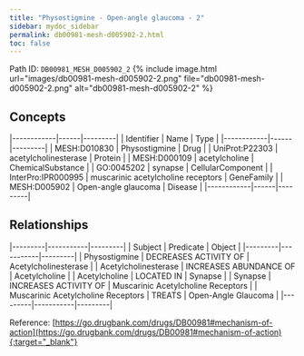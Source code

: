 ```yaml
---
title: "Physostigmine - Open-angle glaucoma - 2"
sidebar: mydoc_sidebar
permalink: db00981-mesh-d005902-2.html
toc: false 
---
```



Path ID: `DB00981_MESH_D005902_2`
{% include image.html url="images/db00981-mesh-d005902-2.png" file="db00981-mesh-d005902-2.png" alt="db00981-mesh-d005902-2" %}

## Concepts

|------------|------|---------|
| Identifier | Name | Type    |
|------------|------|---------|
| MESH:D010830 | Physostigmine | Drug |
| UniProt:P22303 | acetylcholinesterase | Protein |
| MESH:D000109 | acetylcholine | ChemicalSubstance |
| GO:0045202 | synapse | CellularComponent |
| InterPro:IPR000995 | muscarinic acetylcholine receptors | GeneFamily |
| MESH:D005902 | Open-angle glaucoma | Disease |
|------------|------|---------|

## Relationships

|---------|-----------|---------|
| Subject | Predicate | Object  |
|---------|-----------|---------|
| Physostigmine | DECREASES ACTIVITY OF | Acetylcholinesterase |
| Acetylcholinesterase | INCREASES ABUNDANCE OF | Acetylcholine |
| Acetylcholine | LOCATED IN | Synapse |
| Synapse | INCREASES ACTIVITY OF | Muscarinic Acetylcholine Receptors |
| Muscarinic Acetylcholine Receptors | TREATS | Open-Angle Glaucoma |
|---------|-----------|---------|

Reference: [https://go.drugbank.com/drugs/DB00981#mechanism-of-action](https://go.drugbank.com/drugs/DB00981#mechanism-of-action){:target="_blank"}